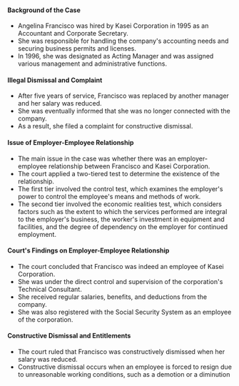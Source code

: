 #### Background of the Case

- Angelina Francisco was hired by Kasei Corporation in 1995 as an Accountant and Corporate Secretary.
- She was responsible for handling the company's accounting needs and securing business permits and licenses.
- In 1996, she was designated as Acting Manager and was assigned various management and administrative functions.

#### Illegal Dismissal and Complaint

- After five years of service, Francisco was replaced by another manager and her salary was reduced.
- She was eventually informed that she was no longer connected with the company.
- As a result, she filed a complaint for constructive dismissal.

#### Issue of Employer-Employee Relationship

- The main issue in the case was whether there was an employer-employee relationship between Francisco and Kasei Corporation.
- The court applied a two-tiered test to determine the existence of the relationship.
- The first tier involved the control test, which examines the employer's power to control the employee's means and methods of work.
- The second tier involved the economic realities test, which considers factors such as the extent to which the services performed are integral to the employer's business, the worker's investment in equipment and facilities, and the degree of dependency on the employer for continued employment.

#### Court's Findings on Employer-Employee Relationship

- The court concluded that Francisco was indeed an employee of Kasei Corporation.
- She was under the direct control and supervision of the corporation's Technical Consultant.
- She received regular salaries, benefits, and deductions from the company.
- She was also registered with the Social Security System as an employee of the corporation.

#### Constructive Dismissal and Entitlements

- The court ruled that Francisco was constructively dismissed when her salary was reduced.
- Constructive dismissal occurs when an employee is forced to resign due to unreasonable working conditions, such as a demotion or a diminution